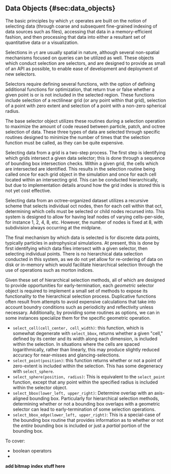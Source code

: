 ## Data Objects {#sec:data_objects}

The basic principles by which `yt` operates are built on the notion of
selecting data (through coarse and subsequent fine-grained indexing of data
sources such as files), accessing that data in a memory-efficient fashion, and
then processing that data into either a resultant set of quantitative data or a
visualization.

Selections in `yt` are usually spatial in nature,
although several non-spatial mechanisms focused on queries can be utilized as
well.  These objects which conduct selection are selectors, and are designed to
provide as small of an API as possible, to enable ease of development and
deployment of new selectors.

Selectors require defining several functions, with the option of defining
additional functions for optimization, that return true or false whether a
given point is or is not included in the selected region.  These functions
include selection of a rectilinear grid (or any point within that grid),
selection of a point with zero extent and selection of a point with a non-zero
spherical radius.

The base selector object utilizes these routines during a selection operation
to maximize the amount of code reused between particle, patch, and octree
selection of data.  These three types of data are selected through specific
routines designed to minimize the number of times that the selection function
must be called, as they can be quite expensive.

Selecting data from a grid is a two-step process.  The first step is
identifying which grids intersect a given data selector; this is done through a
sequence of bounding box intersection checks.  Within a given grid, the cells
which are intersected are identified.  This results in the selection routine
being called once for each grid object in the simulation and once for each cell
located within an intersecting grid.  This can be conducted hierarchically, but
due to implementation details around how the grid index is stored this is not
yet cost effective.

Selecting data from an octree-organized dataset utilizes a recursive scheme
that selects individual oct nodes, then for each cell within that oct,
determining which cells must be selected or child nodes recursed into.  This
system is designed to allow for having leaf nodes of varying cells-per-side,
for instance 1, 2, 4, 8, etc.  However, the number of nodes is fixed at 8, with
subdivision always occurring at the midplane.

The final mechanism by which data is selected is for discrete data points,
typically particles in astrophysical simulations.  At present, this is done
by first identifying which data files intersect with a given selector, then
selecting individual points.  There is no hierarchical data selection conducted
in this system, as we do not yet allow for re-ordering of data on disk or
in-memory which would facilitate hierarchical selection through the use of
operations such as morton indices.

Given these set of hierarchical selection methods, all of which are designed to provide opportunities for early-termination, each *geometric* selector object is required to implement a small set of methods to expose its functionality to the hierarchical selection process.  Duplicative functions often result from attempts to avoid expensive calculations that take into account boundry conditions such as periodicity and reflectivity unless necessary.  Additionally, by providing some routines as options, we can in some instances specialize them for the specific geometric operation.

 * `select_cell(cell_center, cell_width)`: this function, which is somewhat degenerate with `select_bbox`, returns whether a given "cell," defined by its center and its width along each dimension, is included within the selection.  In situations where the cells are spaced logarithmically, rather than linearly, this may produce slightly reduced accuracy for near-misses and glancing-selections.
 * `select_point(position)`: this function returns whether or not a point of zero-extent is included within the selection.  This has some degeneracy with `select_sphere`.
 * `select_sphere(position, radius)`: This is equivalent to the `select_point` function, except that any point within the specified radius is included within the selector object.
 * `select_bbox(lower_left, upper_right)`: Determine overlap with an axis-aligned bounding box.  Particularly for hierarchical selection methods, determining whether or not a bounding box overlaps with a geometric selector can lead to early-termination of some selection operations.  
 * `select_bbox_edge(lower_left, upper_right)`: This is a special-case of the bounding box routine that provides information as to whether or not the *entire* bounding box is included or just a *partial* portion of the bounding box.

To cover:

 * boolean operators
 *

**add bitmap index stuff here**
